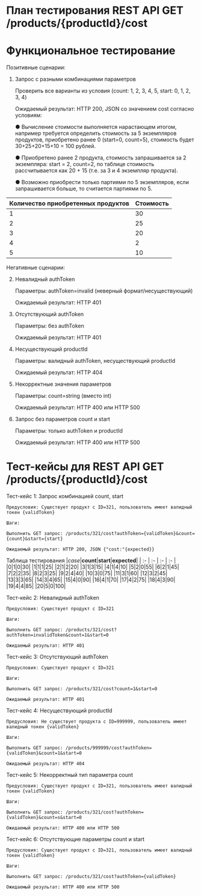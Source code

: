 # План тестирования REST API GET /products/{productId}/cost

# Функциональное тестирование

Позитивные сценарии:

1. Запрос с разными комбинациями параметров

      Проверить все варианты из условия (count: 1, 2, 3, 4, 5, start: 0, 1, 2, 3, 4)
      
      Ожидаемый результат: HTTP 200, JSON со значением cost согласно условиям:

      ●	Вычисление стоимости выполняется нарастающем итогом, например требуется определить стоимость за 5 экземпляров продуктов, приобретено ранее 0 (start=0, count=5), стоимость будет 30+25+20+15+10 = 100 рублей.
      
      ●	Приобретено ранее 2 продукта, стоимость запрашивается за 2 экземпляра: start = 2, count=2, по таблице стоимость рассчитывается как 20 + 15 (т.е. за 3 и 4 экземпляр продукта).
      
      ●	Возможно приобрести только партиями по 5 экземпляров, если запрашивается больше, то считается партиями по 5.
   
| Количество приобретенных продуктов | Стоимость |
| --- | --- |
| 1 | 30 |
| 2 | 25 |
| 3 | 20 |
| 4 | 2 |
| 5 | 10 |



Негативные сценарии:

2. Невалидный authToken

      Параметры: authToken=invalid (неверный формат/несуществующий)
      
      Ожидаемый результат: HTTP 401

3. Отсутствующий authToken

      Параметры: без authToken
      
      Ожидаемый результат: HTTP 401

4. Несуществующий productId

      Параметры: валидный authToken, несуществующий productId
      
      Ожидаемый результат: HTTP 404

5. Некорректные значения параметров

      Параметры: count=string (вместо int)
      
      Ожидаемый результат: HTTP 400 или HTTP 500

6. Запрос без параметров count и start

      Параметры: только authToken и productId
      
      Ожидаемый результат: HTTP 400 или HTTP 500




# Тест-кейсы для REST API GET /products/{productId}/cost

Тест-кейс 1: Запрос комбинацией count, start

    Предусловия: Существует продукт с ID=321, пользователь имеет валидный токен {validToken}
    
    Шаги:
    
    Выполнить GET запрос: /products/321/cost?authToken={validToken}&count={count}&start={start}
    
    Ожидаемый результат: HTTP 200, JSON {"cost:"{expected}}
    
Таблица тестирования
|*case*|**count**|**start**|**expected**|
| :- | :- | :- | :- |
|0|1|0|30|
|1|1|1|25|
|2|1|2|20|
|3|1|3|15|
|4|1|4|10|
|5|2|0|55|
|6|2|1|45|
|7|2|2|35|
|8|2|3|25|
|9|2|4|40|
|10|3|0|75|
|11|3|1|60|
|12|3|2|45|
|13|3|3|65|
|14|3|4|65|
|15|4|0|90|
|16|4|1|70|
|17|4|2|75|
|18|4|3|90|
|19|4|4|85|
|20|5|0|100|

Тест-кейс 2: Невалидный authToken

    Предусловия: Существует продукт с ID=321
    
    Шаги:
    
    Выполнить GET запрос: /products/321/cost?authToken=invalidToken&count=1&start=0
    
    Ожидаемый результат: HTTP 401

Тест-кейс 3: Отсутствующий authToken

    Предусловия: Существует продукт с ID=321
    
    Шаги:
    
    Выполнить GET запрос: /products/321/cost?count=1&start=0
    
    Ожидаемый результат: HTTP 401

Тест-кейс 4: Несуществующий productId

    Предусловия: Не существует продукта с ID=999999, пользователь имеет валидный токен {validToken}
    
    Шаги:
    
    Выполнить GET запрос: /products/999999/cost?authToken={validToken}&count=1&start=0
    
    Ожидаемый результат: HTTP 404

Тест-кейс 5: Некорректный тип параметра count

    Предусловия: Существует продукт с ID=321, пользователь имеет валидный токен {validToken}
    
    Шаги:
    
    Выполнить GET запрос: /products/321/cost?authToken={validToken}&count=s&start=0
    
    Ожидаемый результат: HTTP 400 или HTTP 500


Тест-кейс 6: Отсутствующие параметры count и start

    Предусловия: Существует продукт с ID=321, пользователь имеет валидный токен {validToken}
    
    Шаги:
    
    Выполнить GET запрос: /products/321/cost?authToken={validToken}
    
    Ожидаемый результат: HTTP 400 или HTTP 500
